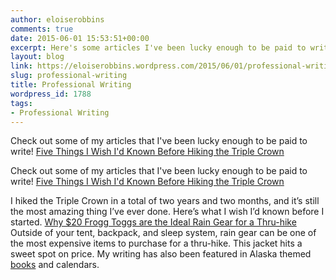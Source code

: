 ```yaml
---
author: eloiserobbins
comments: true
date: 2015-06-01 15:53:51+00:00
excerpt: Here's some articles I've been lucky enough to be paid to write.
layout: blog
link: https://eloiserobbins.wordpress.com/2015/06/01/professional-writing/
slug: professional-writing
title: Professional Writing
wordpress_id: 1788
tags:
- Professional Writing
---
```


Check out some of my articles that I've been lucky enough to be paid to write!
[Five Things I Wish I'd Known Before Hiking the Triple Crown](https://thetrek.co/five-things-i-wish-id-known-before-hiking-the-triple-crown/)


Check out some of my articles that I've been lucky enough to be paid to write!
[Five Things I Wish I'd Known Before Hiking the Triple Crown](https://thetrek.co/five-things-i-wish-id-known-before-hiking-the-triple-crown/)

I hiked the Triple Crown in a total of two years and two months, and it’s still the most amazing thing I’ve ever done. Here’s what I wish I’d known before I started.
[Why $20 Frogg Toggs are the Ideal Rain Gear for a Thru-hike](https://thetrek.co/why-20-frogg-toggs-are-the-ideal-rain-gear-for-a-thru-hike/?ref=author_posts)
Outside of your tent, backpack, and sleep system, rain gear can be one of the most expensive items to purchase for a thru-hike. This jacket hits a sweet spot on price.
My writing has also been featured in Alaska themed [books](https://alaskabooksandcalendars.com/#!/Alaska-Wildlife-A-Photo-Memory-2nd-Ed/p/13049780/category=3004107) and calendars.
